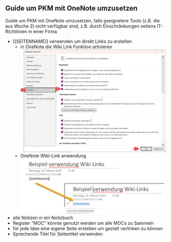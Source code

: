 ## Guide um PKM mit OneNote umzusetzen

Guide um PKM mit OneNote umzusetzen, falls geeignetere Tools (z.B. die aus Woche 2) nicht verfügbar sind, z.B. durch Einschränkungen seitens IT-Richtlinien in einer Firma

- \[\[SEITENNAME\]\] verwenden um direkt Links zu erstellen
  - in OneNote die Wiki Link Funktion artivieren
![in OneNote die Wiki Link Funktion artivieren](images/OneNote-activate-Wiki-Links.png)
  - OneNote Wiki-Link anwendung
![OneNote-Wiki-Link-anwendung](images/OneNote-Wiki-Link-anwendung.png)
- alle Notizen in ein Notizbuch
- Register "MOC" könnte genutzt werden um alle MOCs zu Sammeln
- für jede Idee eine eigene Seite erstellen um gezielt verlinken zu können
- Sprechende Titel für Seitentitel verwenden
